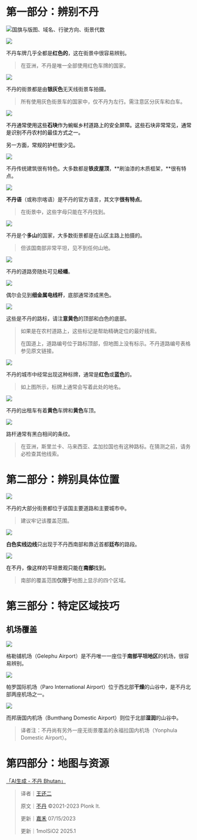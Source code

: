 # 第一部分：辨别不丹
![国旗与版图、域名、行驶方向、街景代数](https://cdn.nlark.com/yuque/0/2023/png/35076970/1678859817906-206c6ea7-8f29-4bcf-813f-d0751ef80676.png)

![](https://cdn.nlark.com/yuque/0/2023/png/35076970/1678859818509-b6f1d17a-eace-4eed-b16f-b78fa32fee74.png)

不丹车牌几乎全都是**红色的**，这在街景中很容易辨别。

> 在亚洲，不丹是唯一全部使用红色车牌的国家。
>

![](https://cdn.nlark.com/yuque/0/2023/png/35193536/1692503246754-56cc4dcc-9946-4c67-b193-d65db713b84c.png)

不丹的街景都是由**银灰色**无天线街景车拍摄。

> 所有使用灰色街景车的国家中，仅不丹为左行。需注意区分灰车和白车。
>

![](https://cdn.nlark.com/yuque/0/2023/png/35076970/1678859819092-5f8f1151-15c2-4ea6-99c9-05e59138646a.png)

<font style="color:rgb(0, 0, 0);">不丹通常使用这些</font>**<font style="color:rgb(0, 0, 0);">石块</font>**<font style="color:rgb(0, 0, 0);">作为蜿蜒乡村道路上的安全屏障。这些石块非常常见，通常是识别不丹农村的最佳方式之一。</font>

<font style="color:rgb(0, 0, 0);">另一方面，常规的护栏很少见。</font>

![](https://cdn.nlark.com/yuque/0/2023/png/35076970/1678859820596-95738883-4ba6-4d88-b0a0-0aa05e67f92b.png)

不丹传统建筑很有特色。大多数都是**铁皮屋顶**，**刷油漆的木质框架，**很有特点。

![](https://cdn.nlark.com/yuque/0/2023/png/35193536/1689418945885-1ec05c02-ab87-412a-a350-f2ffab1a2dab.png)

**不丹语**（或称宗喀语）是不丹的官方语言，其文字**很有特点**。

> 在街景中，这些字母只能在不丹找到。
>

![](https://cdn.nlark.com/yuque/0/2023/png/35076970/1678859821777-d3b24bf1-266a-4631-a0b8-559dd5dfe3e6.png)

不丹是个**多山**的国家，大多数街景都是在山区主路上拍摄的。

> 但该国南部非常平坦，见不到任何山地。
>

![](https://cdn.nlark.com/yuque/0/2023/png/35076970/1678859822621-29c0620a-50f3-4ecb-890c-cc4391270f93.png)

不丹的道路旁随处可见**经幡**。

![](https://cdn.nlark.com/yuque/0/2023/png/35076970/1678859823372-3ff127fd-fe5f-4e07-806b-2ddbff5ec4a1.png)

偶尔会见到**细金属电线杆**，底部通常漆成黑色。

![](https://cdn.nlark.com/yuque/0/2023/png/35076970/1678859823943-f69349dc-16b4-4f75-9fb4-85e2d6d35b99.png)

这些是不丹的路标，请注**意黄色**的顶部和白色的底部。

> 如果是在农村道路上，这些标记是帮助精确定位的最好线索。
>
> 在国道上，道路编号位于路标顶部，但地图上没有标示。不丹道路编号表格参见原文链接。
>

![](https://cdn.nlark.com/yuque/0/2025/png/52538357/1738941057529-e6ce84a8-ccf4-45b1-a824-5bc7bbaeae20.png)

不丹的城市中经常出现这种标牌，通常是**红色**或**蓝色**的。

> 如上图所示，标牌上通常会写着此处的地名。
>

![](https://cdn.nlark.com/yuque/0/2023/png/35076970/1678859824917-81932c95-fdca-4033-9793-cdd2946f8750.png)

不丹的出租车有着**黄色**车牌和**黄色**车顶。

![](https://cdn.nlark.com/yuque/0/2023/png/35076970/1678859825498-7f292675-e0c1-4bb8-bc6f-25b48d91c683.png)

路杆通常有黑白相间的条纹。

> 在亚洲，斯里兰卡、马来西亚、孟加拉国也有这种路标。在猜测之前，请务必检查其他线索。
>

# 第二部分：辨别具体位置
![](https://cdn.nlark.com/yuque/0/2023/png/35076970/1678859826313-798e1177-0042-4ded-9272-1963f6facc4e.png)

不丹的大部分街景都位于该国主要道路和主要城市中。

> 建议牢记该覆盖范围。
>

![](https://cdn.nlark.com/yuque/0/2023/png/35076970/1678859826977-17c7e772-b9a8-42a6-9484-3b6aa5ccf9ed.png)

**白色实线边线**只出现于不丹西南部和靠近首都**廷布**的路段。

![](https://cdn.nlark.com/yuque/0/2023/png/35076970/1678859827565-8f9b2d3c-53c7-4f05-8a58-e50d8f823b01.png)

<font style="color:rgb(0, 0, 0);">在不丹，像这样的平坦景观只能在</font>**<font style="color:rgb(0, 0, 0);">南部</font>**<font style="color:rgb(0, 0, 0);">找到。</font>

> <u></u>南部的覆盖范围**仅限于**地图上显示的四个区域。
>

# 第三部分：特定区域技巧
## 机场覆盖
![](https://cdn.nlark.com/yuque/0/2023/png/35076970/1678859828078-1f011b71-0e71-4afa-802f-65b3f73043df.png)

格勒铺机场（Gelephu Airport）是不丹唯一一座位于**南部平坦地区**的机场，很容易辨别。

![](https://cdn.nlark.com/yuque/0/2023/png/35076970/1678859828608-5b645da9-bc1e-4435-9e56-3276073aa4b9.png)

帕罗国际机场（Paro International Airport）位于西北部**干燥**的山谷中，是不丹北部两座机场之一。

![](https://cdn.nlark.com/yuque/0/2023/png/35076970/1678859829208-6b391a8a-6b90-49f1-91c8-aef8f581fcfc.png)

而邦唐国内机场（Bumthang Domestic Airport）则位于北部**湿润**的山谷中。

> 译者注：不丹尚有另外一座无街景覆盖的永福拉国内机场（Yonphula Domestic Airport）。
>

# 第四部分：地图与资源
[「AI生成 - 不丹 Bhutan」](https://tuxun.fun/maps_detail?mapsId=906)



> 译者｜[王还二](about:blank)
>
> 原文｜[不丹](https://www.plonkit.net/bhutan) ©2021-2023 Plonk It.
>
> 更新｜[嘉禾](https://tuxun.fun/user/66897) 07/15/2023
>
> 更新｜1molSiO2 2025.1
>

